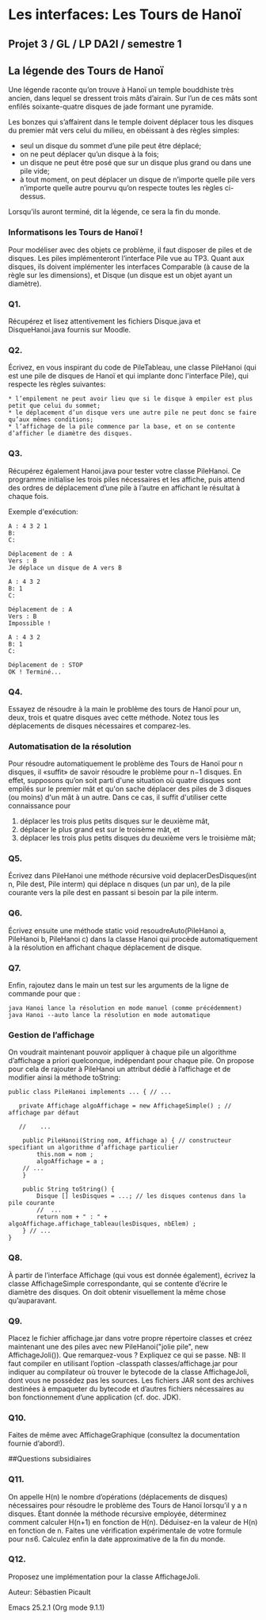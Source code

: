 # Les interfaces: Les Tours de Hanoï
  
## Projet 3 / GL / LP DA2I / semestre 1
  
## La légende des Tours de Hanoï
  
Une légende raconte qu’on trouve à Hanoï un temple bouddhiste très ancien, dans lequel se dressent trois mâts d’airain. Sur l’un de ces mâts sont enfilés soixante-quatre disques de jade formant une pyramide.  
  
Les bonzes qui s’affairent dans le temple doivent déplacer tous les disques du premier mât vers celui du milieu, en obéissant à des règles simples:  
  
* seul un disque du sommet d’une pile peut être déplacé;  
* on ne peut déplacer qu’un disque à la fois;  
* un disque ne peut être posé que sur un disque plus grand ou dans une pile vide;  
* à tout moment, on peut déplacer un disque de n’importe quelle pile vers n’importe quelle autre pourvu qu’on respecte toutes les règles ci-dessus.  
  
Lorsqu’ils auront terminé, dit la légende, ce sera la fin du monde.  
  
### Informatisons les Tours de Hanoï !   
  
Pour modéliser avec des objets ce problème, il faut disposer de piles et de disques. Les piles implémenteront l’interface Pile vue au TP3. Quant aux disques, ils doivent implémenter les interfaces Comparable (à cause de la règle sur les dimensions), et Disque (un disque est un objet ayant un diamètre).  
    
### Q1.  

Récupérez et lisez attentivement les fichiers Disque.java et DisqueHanoi.java fournis sur Moodle.
  
### Q2.  

Écrivez, en vous inspirant du code de PileTableau, une classe PileHanoi (qui est une pile de disques de Hanoï et qui implante donc l'interface Pile), qui respecte les règles suivantes:  
  
    * l’empilement ne peut avoir lieu que si le disque à empiler est plus petit que celui du sommet;
    * le déplacement d’un disque vers une autre pile ne peut donc se faire qu’aux mêmes conditions;
    * l’affichage de la pile commence par la base, et on se contente d’afficher le diamètre des disques.
  
### Q3.  

Récupérez également Hanoi.java pour tester votre classe PileHanoi. Ce programme initialise les trois piles nécessaires et les affiche, puis attend des ordres de déplacement d’une pile à l’autre en affichant le résultat à chaque fois.  

  
Exemple d'exécution:  
  
    A : 4 3 2 1
    B:
    C:

    Déplacement de : A
    Vers : B
    Je déplace un disque de A vers B

    A : 4 3 2
    B: 1
    C:

    Déplacement de : A
    Vers : B
    Impossible !

    A : 4 3 2
    B: 1
    C:

    Déplacement de : STOP
    OK ! Terminé...
   
### Q4.  

Essayez de résoudre à la main le problème des tours de Hanoï pour un, deux, trois et quatre disques avec cette méthode. Notez tous les déplacements de disques nécessaires et comparez-les.  
  
### Automatisation de la résolution  

Pour résoudre automatiquement le problème des Tours de Hanoï pour n disques, il «suffit» de savoir résoudre le problème pour n−1 disques. En effet, supposons qu’on soit parti d'une situation où quatre disques sont empilés sur le premier mât et qu'on sache déplacer des piles de 3 disques (ou moins) d'un mât à un autre. Dans ce cas, il suffit d'utiliser cette connaissance pour  

1. déplacer les trois plus petits disques sur le deuxième mât,
2. déplacer le plus grand est sur le troisème mât, et
3. déplacer les trois plus petits disques du deuxième vers le troisième mât;
  
  
### Q5.  

Écrivez dans PileHanoi une méthode récursive void deplacerDesDisques(int n, Pile dest, Pile interm) qui déplace n disques (un par un), de la pile courante vers la pile dest en passant si besoin par la pile interm.  
  
### Q6.  

Écrivez ensuite une méthode static void resoudreAuto(PileHanoi a, PileHanoi b, PileHanoi c) dans la classe Hanoi qui procède automatiquement à la résolution en affichant chaque déplacement de disque.  
  
### Q7.  

Enfin, rajoutez dans le main un test sur les arguments de la ligne de commande pour que :  
  
    java Hanoi lance la résolution en mode manuel (comme précédemment)
    java Hanoi --auto lance la résolution en mode automatique
    
  
### Gestion de l’affichage  
  
On voudrait maintenant pouvoir appliquer à chaque pile un algorithme d’affichage a priori quelconque, indépendant pour chaque pile. On propose pour cela de rajouter à PileHanoi un attribut dédié à l’affichage et de modifier ainsi la méthode toString:  
  

```
public class PileHanoi implements ... { // ...

   private Affichage algoAffichage = new AffichageSimple() ; // affichage par défaut
  
   //    ...

    public PileHanoi(String nom, Affichage a) { // constructeur specifiant un algorithme d’affichage particulier
        this.nom = nom ;
        algoAffichage = a ;
    // ...
    }

    public String toString() {
        Disque [] lesDisques = ...; // les disques contenus dans la pile courante
        //  ...
        return nom + " : " + algoAffichage.affichage_tableau(lesDisques, nbElem) ;
    } // ...
}

```

### Q8.  

À partir de l’interface Affichage (qui vous est donnée également), écrivez la classe AffichageSimple correspondante, qui se contente d’écrire le diamètre des disques. On doit obtenir visuellement la même chose qu’auparavant.
  
### Q9.

Placez le fichier affichage.jar dans votre propre répertoire classes et créez maintenant une des piles avec new PileHanoi("jolie pile", new AffichageJoli()). Que remarquez-vous ? Expliquez ce qui se passe. NB: Il faut compiler en utilisant l’option -classpath classes/affichage.jar pour indiquer au compilateur où trouver le bytecode de la classe AffichageJoli, dont vous ne possédez pas les sources. Les fichiers JAR sont des archives destinées à empaqueter du bytecode et d’autres fichiers nécessaires au bon fonctionnement d’une application (cf. doc. JDK).  
  
### Q10.

Faites de même avec AffichageGraphique (consultez la documentation fournie d’abord!).  
  
##Questions subsidiaires  

### Q11.

On appelle H(n) le nombre d’opérations (déplacements de disques) nécessaires pour résoudre le problème des Tours de Hanoï lorsqu’il y a n disques. Étant donnée la méthode récursive employée, déterminez comment calculer H(n+1) en fonction de H(n). Déduisez-en la valeur de H(n) en fonction de n. Faites une vérification expérimentale de votre formule pour n≤6. Calculez enfin la date approximative de la fin du monde.

### Q12.  
Proposez une implémentation pour la classe AffichageJoli.  
  
Auteur: Sébastien Picault  
  
Emacs 25.2.1 (Org mode 9.1.1)
